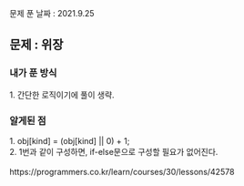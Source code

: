 문제 푼 날짜 : 2021.9.25

<h2>문제 : 위장</h2>

<h3>내가 푼 방식</h3>
<div>1. 간단한 로직이기에 풀이 생략.</div>


<h3>알게된 점</h3>
<div>1. obj[kind] = (obj[kind] || 0) + 1;</div>
<div>2. 1번과 같이 구성하면, if-else문으로 구성할 필요가 없어진다.</div>

<br>
https://programmers.co.kr/learn/courses/30/lessons/42578